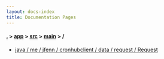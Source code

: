 ```yaml
---
layout: docs-index
title: Documentation Pages
---
```

#### [.](./../../../index) > [app](./../../index) > [src](./../index) > [main](./index) > **/**

- [java / me / jfenn / cronhubclient / data / request / Request](java/me/jfenn/cronhubclient/data/request/Request)
